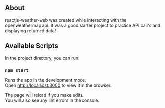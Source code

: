 
## About

reactjs-weather-web was created while interacting with the openweathermap api. It was a good starter project to practice API call's and displaying returned data! 

## Available Scripts

In the project directory, you can run:

### `npm start`

Runs the app in the development mode.<br />
Open [http://localhost:3000](http://localhost:3000) to view it in the browser.

The page will reload if you make edits.<br />
You will also see any lint errors in the console.

